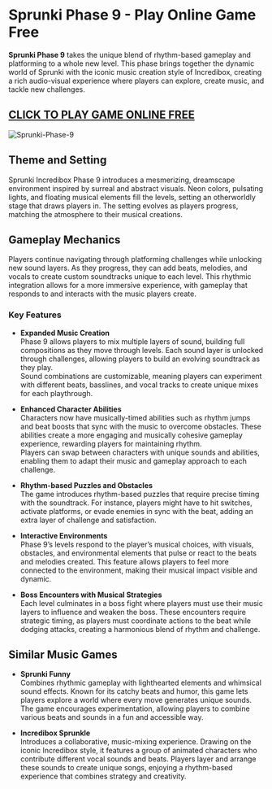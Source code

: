 # Sprunki Phase 9 - Play Online Game Free

**Sprunki Phase 9** takes the unique blend of rhythm-based gameplay and platforming to a whole new level. This phase brings together the dynamic world of Sprunki with the iconic music creation style of Incredibox, creating a rich audio-visual experience where players can explore, create music, and tackle new challenges.

## [CLICK TO PLAY GAME ONLINE FREE](https://tinyurl.com/3yz66xrp)

![Sprunki-Phase-9](https://github.com/user-attachments/assets/5bfa4296-0531-46bc-84a1-5794a61399d1)

## Theme and Setting

Sprunki Incredibox Phase 9 introduces a mesmerizing, dreamscape environment inspired by surreal and abstract visuals. Neon colors, pulsating lights, and floating musical elements fill the levels, setting an otherworldly stage that draws players in. The setting evolves as players progress, matching the atmosphere to their musical creations.

## Gameplay Mechanics

Players continue navigating through platforming challenges while unlocking new sound layers. As they progress, they can add beats, melodies, and vocals to create custom soundtracks unique to each level. This rhythmic integration allows for a more immersive experience, with gameplay that responds to and interacts with the music players create.

### Key Features

- **Expanded Music Creation**  
  Phase 9 allows players to mix multiple layers of sound, building full compositions as they move through levels. Each sound layer is unlocked through challenges, allowing players to build an evolving soundtrack as they play.  
  Sound combinations are customizable, meaning players can experiment with different beats, basslines, and vocal tracks to create unique mixes for each playthrough.

- **Enhanced Character Abilities**  
  Characters now have musically-timed abilities such as rhythm jumps and beat boosts that sync with the music to overcome obstacles. These abilities create a more engaging and musically cohesive gameplay experience, rewarding players for maintaining rhythm.  
  Players can swap between characters with unique sounds and abilities, enabling them to adapt their music and gameplay approach to each challenge.

- **Rhythm-based Puzzles and Obstacles**  
  The game introduces rhythm-based puzzles that require precise timing with the soundtrack. For instance, players might have to hit switches, activate platforms, or evade enemies in sync with the beat, adding an extra layer of challenge and satisfaction.

- **Interactive Environments**  
  Phase 9’s levels respond to the player’s musical choices, with visuals, obstacles, and environmental elements that pulse or react to the beats and melodies created. This feature allows players to feel more connected to the environment, making their musical impact visible and dynamic.

- **Boss Encounters with Musical Strategies**  
  Each level culminates in a boss fight where players must use their music layers to influence and weaken the boss. These encounters require strategic timing, as players must coordinate actions to the beat while dodging attacks, creating a harmonious blend of rhythm and challenge.

## Similar Music Games

- **Sprunki Funny**  
  Combines rhythmic gameplay with lighthearted elements and whimsical sound effects. Known for its catchy beats and humor, this game lets players explore a world where every move generates unique sounds. The game encourages experimentation, allowing players to combine various beats and sounds in a fun and accessible way.

- **Incredibox Sprunkle**  
  Introduces a collaborative, music-mixing experience. Drawing on the iconic Incredibox style, it features a group of animated characters who contribute different vocal sounds and beats. Players layer and arrange these sounds to create unique songs, enjoying a rhythm-based experience that combines strategy and creativity.
